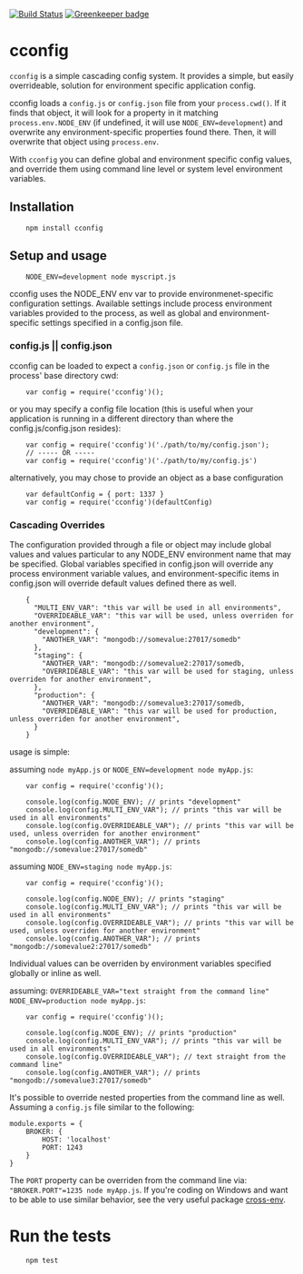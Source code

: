 [![Build Status](https://travis-ci.org/mateodelnorte/cconfig.svg?branch=master)](https://travis-ci.org/mateodelnorte/cconfig) [![Greenkeeper badge](https://badges.greenkeeper.io/mateodelnorte/cconfig.svg)](https://greenkeeper.io/)

# cconfig

`cconfig` is a simple cascading config system. It provides a simple, but easily overrideable, solution for environment specific application config. 

cconfig loads a `config.js` or `config.json` file from your `process.cwd()`. If it finds that object, it will look for a property in it matching `process.env.NODE_ENV` (if undefined, it will use `NODE_ENV=development`) and overwrite any environment-specific properties found there. Then, it will overwrite that object using `process.env`. 

With `cconfig` you can define global and environment specific config values, and override them using command line level or system level environment variables. 

## Installation
```
    npm install cconfig
```
## Setup and usage
```
    NODE_ENV=development node myscript.js
```
cconfig uses the NODE_ENV env var to provide environmenet-specific configuration settings. Available settings include process environment variables provided to the process, as well as global and environment-specific settings specified in a config.json file. 

### config.js || config.json

cconfig can be loaded to expect a `config.json` or `config.js` file in the process' base directory cwd: 
```
    var config = require('cconfig')(); 
```
or you may specify a config file location (this is useful when your application is running in a different directory than where the config.js/config.json resides): 
```
    var config = require('cconfig')('./path/to/my/config.json'); 
    // ----- OR -----
    var config = require('cconfig')('./path/to/my/config.js')
``` 
alternatively, you may chose to provide an object as a base configuration
```
    var defaultConfig = { port: 1337 }
    var config = require('cconfig')(defaultConfig)
```

### Cascading Overrides 

The configuration provided through a file or object may include global values and values particular to any NODE_ENV environment name that may be specified. Global variables specified in config.json will override any process environment variable values, and environment-specific items in config.json will override default values defined there as well. 
```
    {
      "MULTI_ENV_VAR": "this var will be used in all environments",
      "OVERRIDEABLE_VAR": "this var will be used, unless overriden for another environment",
      "development": {
        "ANOTHER_VAR": "mongodb://somevalue:27017/somedb"
      },
      "staging": {
        "ANOTHER_VAR": "mongodb://somevalue2:27017/somedb,
        "OVERRIDEABLE_VAR": "this var will be used for staging, unless overriden for another environment",
      },
      "production": {
        "ANOTHER_VAR": "mongodb://somevalue3:27017/somedb,
        "OVERRIDEABLE_VAR": "this var will be used for production, unless overriden for another environment",
      }
    }
```    

usage is simple:

assuming `node myApp.js` or `NODE_ENV=development node myApp.js`:
```
    var config = require('cconfig')();
    
    console.log(config.NODE_ENV); // prints "development"
    console.log(config.MULTI_ENV_VAR"); // prints "this var will be used in all environments"
    console.log(config.OVERRIDEABLE_VAR"); // prints "this var will be used, unless overriden for another environment"
    console.log(config.ANOTHER_VAR"); // prints "mongodb://somevalue:27017/somedb"
```
assuming `NODE_ENV=staging node myApp.js`:
```
    var config = require('cconfig')();
    
    console.log(config.NODE_ENV); // prints "staging"
    console.log(config.MULTI_ENV_VAR"); // prints "this var will be used in all environments"
    console.log(config.OVERRIDEABLE_VAR"); // prints "this var will be used, unless overriden for another environment"
    console.log(config.ANOTHER_VAR"); // prints "mongodb://somevalue2:27017/somedb"
```
Individual values can be overriden by environment variables specified globally or inline as well. 

assuming: `OVERRIDEABLE_VAR="text straight from the command line" NODE_ENV=production node myApp.js`:
```
    var config = require('cconfig')();
    
    console.log(config.NODE_ENV); // prints "production"
    console.log(config.MULTI_ENV_VAR"); // prints "this var will be used in all environments"
    console.log(config.OVERRIDEABLE_VAR"); // text straight from the command line"
    console.log(config.ANOTHER_VAR"); // prints "mongodb://somevalue3:27017/somedb"
```

It's possible to override nested properties from the command line as well. Assuming a `config.js` file similar to the following:
```
module.exports = {
    BROKER: {
        HOST: 'localhost'
        PORT: 1243
    }
}
```
The `PORT` property can be overriden from the command line via: `"BROKER.PORT"=1235 node myApp.js`. If you're coding on Windows and want to be able to use similar behavior, see the very useful package [cross-env](https://www.npmjs.com/package/cross-env).

# Run the tests
```
    npm test
```
[1]: https://www.npmjs.org/package/cconfig

